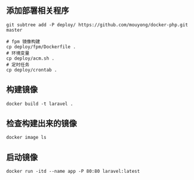 ## 添加部署相关程序

```
git subtree add -P deploy/ https://github.com/mouyong/docker-php.git master

# fpm 镜像构建
cp deploy/fpm/Dockerfile .
# 环境变量
cp deploy/acm.sh .
# 定时任务
cp deploy/crontab .
```

## 构建镜像

```
docker build -t laravel .
```

## 检查构建出来的镜像

```
docker image ls
```

## 启动镜像

```
docker run -itd --name app -P 80:80 laravel:latest
```
